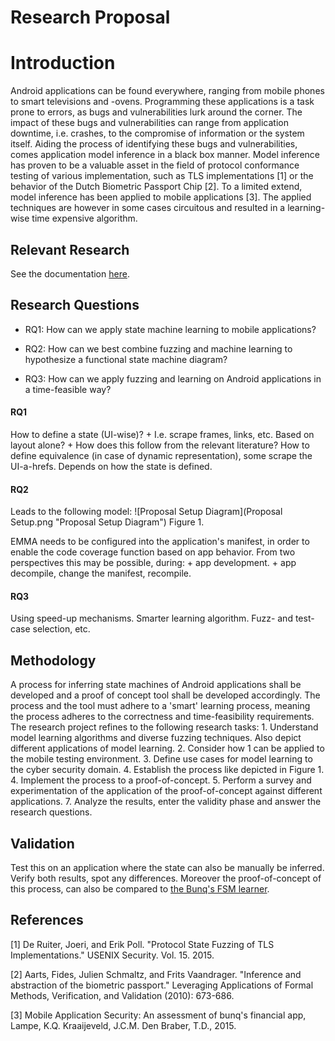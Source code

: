 # Research Proposal

# Introduction
Android applications can be found everywhere, ranging from mobile phones to smart televisions and -ovens. Programming these applications is a task prone to errors, as bugs and vulnerabilities lurk around the corner. The impact of these bugs and vulnerabilities can range from application downtime, i.e. crashes, to the compromise of information or the system itself. Aiding the process of identifying these bugs and vulnerabilities, comes application model inference in a black box manner.
Model inference has proven to be a valuable asset in the field of protocol conformance testing of various implementation, such as TLS implementations [1] or the behavior of the Dutch Biometric Passport Chip [2]. To a limited extend, model inference has been applied to mobile applications [3]. The applied techniques are however in some cases circuitous and resulted in a learning-wise time expensive algorithm.

## Relevant Research
See the documentation [here](Literature/README.md).

## Research Questions

+ RQ1: How can we apply state machine learning to mobile applications?

+ RQ2: How can we best combine fuzzing and machine learning to hypothesize a functional state machine diagram?

+ RQ3: How can we apply fuzzing and learning on Android applications in a time-feasible way?

#### RQ1
How to define a state (UI-wise)?
	+ I.e. scrape frames, links, etc. Based on layout alone?
	+ How does this follow from the relevant literature?
How to define equivalence (in case of dynamic representation), some scrape the UI-a-hrefs. Depends on how the state is defined.

#### RQ2
Leads to the following model:
![Proposal Setup Diagram](Proposal Setup.png "Proposal Setup Diagram")
Figure 1.

EMMA needs to be configured into the application's manifest, in order to enable the code coverage function based on app behavior. From two perspectives this may be possible, during:
	+ app development.
	+ app decompile, change the manifest, recompile.

#### RQ3
Using speed-up mechanisms.
	Smarter learning algorithm.
	Fuzz- and test-case selection, etc.

## Methodology
A process for inferring state machines of Android applications shall be developed and a proof of concept tool shall be developed accordingly. The process and the tool must adhere to a 'smart' learning process, meaning the process adheres to the correctness and time-feasibility requirements. The research project refines to the following research tasks:
	1. Understand model learning algorithms and diverse fuzzing techniques. Also depict different applications of model learning.
	2. Consider how 1 can be applied to the mobile testing environment.
	3. Define use cases for model learning to the cyber security domain.
	4. Establish the process like depicted in Figure 1.
	4. Implement the process to a proof-of-concept.
	5. Perform a survey and experimentation of the application of the proof-of-concept against different applications.
	7. Analyze the results, enter the validity phase and answer the research questions.

## Validation
Test this on an application where the state can also be manually be inferred. Verify both results, spot any differences. Moreover the proof-of-concept of this process, can also be compared to [the Bunq's FSM learner](http://repository.tudelft.nl/islandora/object/uuid%3A37e87645-09a3-4ace-b9b2-dad897292ac9?collection=education).

## References
[1] De Ruiter, Joeri, and Erik Poll. "Protocol State Fuzzing of TLS Implementations." USENIX Security. Vol. 15. 2015.

[2] Aarts, Fides, Julien Schmaltz, and Frits Vaandrager. "Inference and abstraction of the biometric passport." Leveraging Applications of Formal Methods, Verification, and Validation (2010): 673-686.

[3] Mobile Application Security: An assessment of bunq's financial app, Lampe, K.Q. Kraaijeveld, J.C.M. Den Braber, T.D., 2015.

